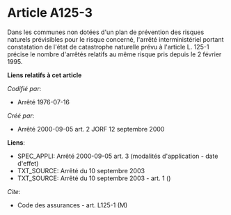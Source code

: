 # Article A125-3

Dans les communes non dotées d'un plan de prévention des risques naturels prévisibles pour le risque concerné, l'arrêté
interministériel portant constatation de l'état de catastrophe naturelle prévu à l'article L. 125-1 précise le nombre
d'arrêtés relatifs au même risque pris depuis le 2 février 1995.

**Liens relatifs à cet article**

_Codifié par_:

  - Arrêté 1976-07-16

_Créé par_:

  - Arrêté 2000-09-05 art. 2 JORF 12 septembre 2000

**Liens**:

  - SPEC_APPLI: Arrêté 2000-09-05 art. 3 (modalités d'application - date d'effet)
  - TXT_SOURCE: Arrêté du 10 septembre 2003
  - TXT_SOURCE: Arrêté du 10 septembre 2003 - art. 1 ()

_Cite_:

  - Code des assurances - art. L125-1 (M)

